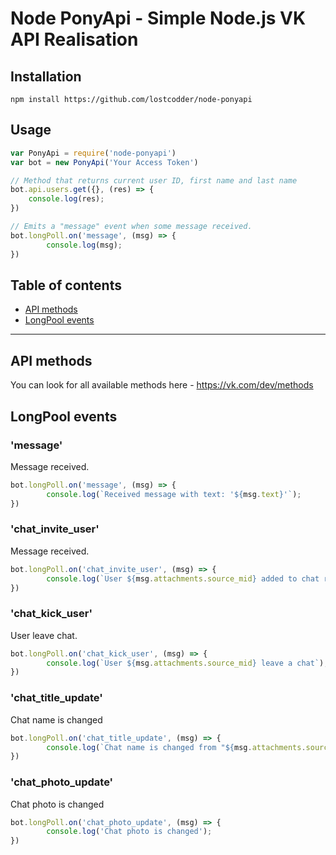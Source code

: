 # Node PonyApi - Simple Node.js VK API Realisation
## Installation

```
npm install https://github.com/lostcodder/node-ponyapi
```

## Usage

```js
var PonyApi = require('node-ponyapi')
var bot = new PonyApi('Your Access Token')

// Method that returns current user ID, first name and last name
bot.api.users.get({}, (res) => {
    console.log(res);
})

// Emits a "message" event when some message received.
bot.longPoll.on('message', (msg) => {
        console.log(msg);
})
```


## Table of contents

- [API methods](#api-methods)
- [LongPool events](#longpool-events)


---


## API methods

You can look for all available methods here - https://vk.com/dev/methods



## LongPool events

### 'message'

Message received.

```js
bot.longPoll.on('message', (msg) => {
        console.log(`Received message with text: '${msg.text}'`);
})
```



### 'chat_invite_user'

Message received.

```js
bot.longPoll.on('chat_invite_user', (msg) => {
        console.log(`User ${msg.attachments.source_mid} added to chat room`);
})
```



### 'chat_kick_user'

User leave chat.

```js
bot.longPoll.on('chat_kick_user', (msg) => {
        console.log(`User ${msg.attachments.source_mid} leave a chat`);
})
```



### 'chat_title_update'

Chat name is changed

```js
bot.longPoll.on('chat_title_update', (msg) => {
        console.log(`Chat name is changed from "${msg.attachments.source_old_text}" to "${msg.attachments.source_text}"`);
})
```


### 'chat_photo_update'

Chat photo is changed

```js
bot.longPoll.on('chat_photo_update', (msg) => {
        console.log('Chat photo is changed');
})
```

